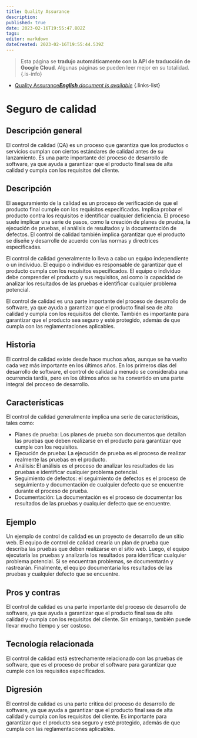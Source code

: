 ```yaml
---
title: Quality Assurance
description: 
published: true
date: 2023-02-16T19:55:47.802Z
tags: 
editor: markdown
dateCreated: 2023-02-16T19:55:44.539Z
---
```


> Esta página se **tradujo automáticamente con la API de traducción de Google Cloud**.
Algunas páginas se pueden leer mejor en su totalidad.{.is-info}



- [Quality Assurance***English** document is available*](/en/Knowledge-base/Dictionary/quality-assurance)
{.links-list}


# Seguro de calidad

## Descripción general
El control de calidad (QA) es un proceso que garantiza que los productos o servicios cumplan con ciertos estándares de calidad antes de su lanzamiento. Es una parte importante del proceso de desarrollo de software, ya que ayuda a garantizar que el producto final sea de alta calidad y cumpla con los requisitos del cliente.

## Descripción
El aseguramiento de la calidad es un proceso de verificación de que el producto final cumple con los requisitos especificados. Implica probar el producto contra los requisitos e identificar cualquier deficiencia. El proceso suele implicar una serie de pasos, como la creación de planes de prueba, la ejecución de pruebas, el análisis de resultados y la documentación de defectos. El control de calidad también implica garantizar que el producto se diseñe y desarrolle de acuerdo con las normas y directrices especificadas.

El control de calidad generalmente lo lleva a cabo un equipo independiente o un individuo. El equipo o individuo es responsable de garantizar que el producto cumpla con los requisitos especificados. El equipo o individuo debe comprender el producto y sus requisitos, así como la capacidad de analizar los resultados de las pruebas e identificar cualquier problema potencial.

El control de calidad es una parte importante del proceso de desarrollo de software, ya que ayuda a garantizar que el producto final sea de alta calidad y cumpla con los requisitos del cliente. También es importante para garantizar que el producto sea seguro y esté protegido, además de que cumpla con las reglamentaciones aplicables.

## Historia
El control de calidad existe desde hace muchos años, aunque se ha vuelto cada vez más importante en los últimos años. En los primeros días del desarrollo de software, el control de calidad a menudo se consideraba una ocurrencia tardía, pero en los últimos años se ha convertido en una parte integral del proceso de desarrollo.

## Características
El control de calidad generalmente implica una serie de características, tales como:

- Planes de prueba: Los planes de prueba son documentos que detallan las pruebas que deben realizarse en el producto para garantizar que cumple con los requisitos.
- Ejecución de prueba: La ejecución de prueba es el proceso de realizar realmente las pruebas en el producto.
- Análisis: El análisis es el proceso de analizar los resultados de las pruebas e identificar cualquier problema potencial.
- Seguimiento de defectos: el seguimiento de defectos es el proceso de seguimiento y documentación de cualquier defecto que se encuentre durante el proceso de prueba.
- Documentación: La documentación es el proceso de documentar los resultados de las pruebas y cualquier defecto que se encuentre.

## Ejemplo
Un ejemplo de control de calidad es un proyecto de desarrollo de un sitio web. El equipo de control de calidad crearía un plan de prueba que describa las pruebas que deben realizarse en el sitio web. Luego, el equipo ejecutaría las pruebas y analizaría los resultados para identificar cualquier problema potencial. Si se encuentran problemas, se documentarán y rastrearán. Finalmente, el equipo documentaría los resultados de las pruebas y cualquier defecto que se encuentre.

## Pros y contras
El control de calidad es una parte importante del proceso de desarrollo de software, ya que ayuda a garantizar que el producto final sea de alta calidad y cumpla con los requisitos del cliente. Sin embargo, también puede llevar mucho tiempo y ser costoso.

## Tecnología relacionada
El control de calidad está estrechamente relacionado con las pruebas de software, que es el proceso de probar el software para garantizar que cumple con los requisitos especificados.

## Digresión
El control de calidad es una parte crítica del proceso de desarrollo de software, ya que ayuda a garantizar que el producto final sea de alta calidad y cumpla con los requisitos del cliente. Es importante para garantizar que el producto sea seguro y esté protegido, además de que cumpla con las reglamentaciones aplicables.